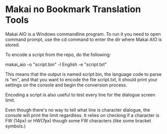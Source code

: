 # Makai no Bookmark Translation Tools

Makai AIO is a Windows commandline program.
To run it you need to open command prompt, use the cd command to enter the dir where Makai AIO is stored.


To encode a script from the repo, do the following:

makai_aio -o "script.bin" -l English -e "script.txt"

This means that the output is named script.bin, the language code to parse is "en", and that you want to encode the file script.txt, it should print your settings on the console and begin the conversion process.


Encoding a script is also useful to test every line for the dialogue screen limit.

Even though there's no way to tell what line is character dialogue, the console will print the limit regardless.
It relies on checking if a character is FW (14px) or HW(7px) though some FW characters (like some bracket symbols.)
